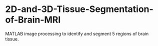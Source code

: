 # 2D-and-3D-Tissue-Segmentation-of-Brain-MRI
MATLAB image processing to identify and segment 5 regions of brain tissue.
